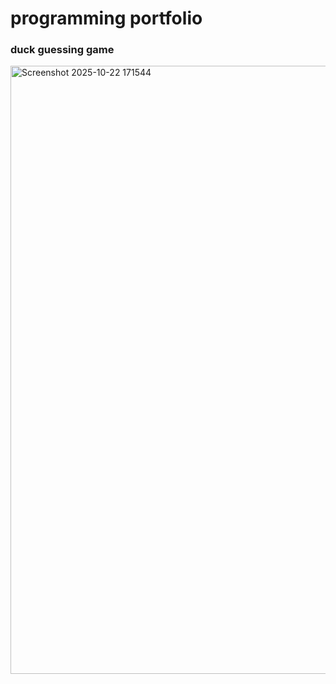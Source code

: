 # programming portfolio
### duck guessing game
<img width="1880" height="973" alt="Screenshot 2025-10-22 171544" src="https://github.com/user-attachments/assets/09feac5b-aa7d-4c45-af12-c5e9482529d0" />
